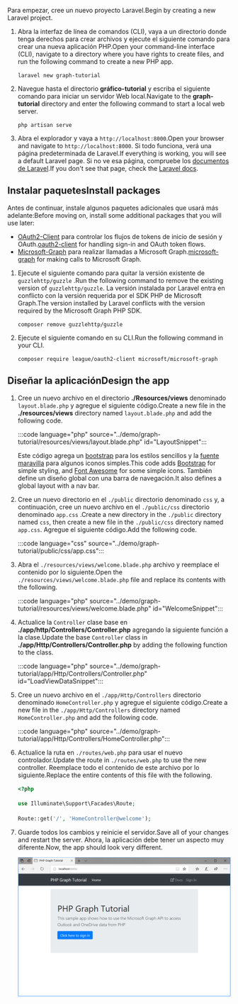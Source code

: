 <!-- markdownlint-disable MD002 MD041 -->

<span data-ttu-id="40747-101">Para empezar, cree un nuevo proyecto Laravel.</span><span class="sxs-lookup"><span data-stu-id="40747-101">Begin by creating a new Laravel project.</span></span>

1. <span data-ttu-id="40747-102">Abra la interfaz de línea de comandos (CLI), vaya a un directorio donde tenga derechos para crear archivos y ejecute el siguiente comando para crear una nueva aplicación PHP.</span><span class="sxs-lookup"><span data-stu-id="40747-102">Open your command-line interface (CLI), navigate to a directory where you have rights to create files, and run the following command to create a new PHP app.</span></span>

    ```Shell
    laravel new graph-tutorial
    ```

1. <span data-ttu-id="40747-103">Navegue hasta el directorio **gráfico-tutorial** y escriba el siguiente comando para iniciar un servidor Web local.</span><span class="sxs-lookup"><span data-stu-id="40747-103">Navigate to the **graph-tutorial** directory and enter the following command to start a local web server.</span></span>

    ```Shell
    php artisan serve
    ```

1. <span data-ttu-id="40747-104">Abra el explorador y vaya a `http://localhost:8000`.</span><span class="sxs-lookup"><span data-stu-id="40747-104">Open your browser and navigate to `http://localhost:8000`.</span></span> <span data-ttu-id="40747-105">Si todo funciona, verá una página predeterminada de Laravel.</span><span class="sxs-lookup"><span data-stu-id="40747-105">If everything is working, you will see a default Laravel page.</span></span> <span data-ttu-id="40747-106">Si no ve esa página, compruebe los [documentos de Laravel](https://laravel.com/docs/7.x).</span><span class="sxs-lookup"><span data-stu-id="40747-106">If you don't see that page, check the [Laravel docs](https://laravel.com/docs/7.x).</span></span>

## <a name="install-packages"></a><span data-ttu-id="40747-107">Instalar paquetes</span><span class="sxs-lookup"><span data-stu-id="40747-107">Install packages</span></span>

<span data-ttu-id="40747-108">Antes de continuar, instale algunos paquetes adicionales que usará más adelante:</span><span class="sxs-lookup"><span data-stu-id="40747-108">Before moving on, install some additional packages that you will use later:</span></span>

- <span data-ttu-id="40747-109">[OAuth2-Client](https://github.com/thephpleague/oauth2-client) para controlar los flujos de tokens de inicio de sesión y OAuth.</span><span class="sxs-lookup"><span data-stu-id="40747-109">[oauth2-client](https://github.com/thephpleague/oauth2-client) for handling sign-in and OAuth token flows.</span></span>
- <span data-ttu-id="40747-110">[Microsoft-Graph](https://github.com/microsoftgraph/msgraph-sdk-php) para realizar llamadas a Microsoft Graph.</span><span class="sxs-lookup"><span data-stu-id="40747-110">[microsoft-graph](https://github.com/microsoftgraph/msgraph-sdk-php) for making calls to Microsoft Graph.</span></span>

1. <span data-ttu-id="40747-111">Ejecute el siguiente comando para quitar la versión existente de `guzzlehttp/guzzle` .</span><span class="sxs-lookup"><span data-stu-id="40747-111">Run the following command to remove the existing version of `guzzlehttp/guzzle`.</span></span> <span data-ttu-id="40747-112">La versión instalada por Laravel entra en conflicto con la versión requerida por el SDK PHP de Microsoft Graph.</span><span class="sxs-lookup"><span data-stu-id="40747-112">The version installed by Laravel conflicts with the version required by the Microsoft Graph PHP SDK.</span></span>

    ```Shell
    composer remove guzzlehttp/guzzle
    ```

1. <span data-ttu-id="40747-113">Ejecute el siguiente comando en su CLI.</span><span class="sxs-lookup"><span data-stu-id="40747-113">Run the following command in your CLI.</span></span>

    ```Shell
    composer require league/oauth2-client microsoft/microsoft-graph
    ```

## <a name="design-the-app"></a><span data-ttu-id="40747-114">Diseñar la aplicación</span><span class="sxs-lookup"><span data-stu-id="40747-114">Design the app</span></span>

1. <span data-ttu-id="40747-115">Cree un nuevo archivo en el directorio **./Resources/views** denominado `layout.blade.php` y agregue el siguiente código.</span><span class="sxs-lookup"><span data-stu-id="40747-115">Create a new file in the **./resources/views** directory named `layout.blade.php` and add the following code.</span></span>

    :::code language="php" source="../demo/graph-tutorial/resources/views/layout.blade.php" id="LayoutSnippet":::

    <span data-ttu-id="40747-116">Este código agrega un [bootstrap](http://getbootstrap.com/) para los estilos sencillos y la [fuente maravilla](https://fontawesome.com/) para algunos iconos simples.</span><span class="sxs-lookup"><span data-stu-id="40747-116">This code adds [Bootstrap](http://getbootstrap.com/) for simple styling, and [Font Awesome](https://fontawesome.com/) for some simple icons.</span></span> <span data-ttu-id="40747-117">También define un diseño global con una barra de navegación.</span><span class="sxs-lookup"><span data-stu-id="40747-117">It also defines a global layout with a nav bar.</span></span>

1. <span data-ttu-id="40747-118">Cree un nuevo directorio en el `./public` directorio denominado `css` y, a continuación, cree un nuevo archivo en el `./public/css` directorio denominado `app.css` .</span><span class="sxs-lookup"><span data-stu-id="40747-118">Create a new directory in the `./public` directory named `css`, then create a new file in the `./public/css` directory named `app.css`.</span></span> <span data-ttu-id="40747-119">Agregue el siguiente código.</span><span class="sxs-lookup"><span data-stu-id="40747-119">Add the following code.</span></span>

    :::code language="css" source="../demo/graph-tutorial/public/css/app.css":::

1. <span data-ttu-id="40747-120">Abra el `./resources/views/welcome.blade.php` archivo y reemplace el contenido por lo siguiente.</span><span class="sxs-lookup"><span data-stu-id="40747-120">Open the `./resources/views/welcome.blade.php` file and replace its contents with the following.</span></span>

    :::code language="php" source="../demo/graph-tutorial/resources/views/welcome.blade.php" id="WelcomeSnippet":::

1. <span data-ttu-id="40747-121">Actualice la `Controller` clase base en **./app/http/Controllers/Controller.php** agregando la siguiente función a la clase.</span><span class="sxs-lookup"><span data-stu-id="40747-121">Update the base `Controller` class in **./app/Http/Controllers/Controller.php** by adding the following function to the class.</span></span>

    :::code language="php" source="../demo/graph-tutorial/app/Http/Controllers/Controller.php" id="LoadViewDataSnippet":::

1. <span data-ttu-id="40747-122">Cree un nuevo archivo en el `./app/Http/Controllers` directorio denominado `HomeController.php` y agregue el siguiente código.</span><span class="sxs-lookup"><span data-stu-id="40747-122">Create a new file in the `./app/Http/Controllers` directory named `HomeController.php` and add the following code.</span></span>

    :::code language="php" source="../demo/graph-tutorial/app/Http/Controllers/HomeController.php":::

1. <span data-ttu-id="40747-123">Actualice la ruta en `./routes/web.php` para usar el nuevo controlador.</span><span class="sxs-lookup"><span data-stu-id="40747-123">Update the route in `./routes/web.php` to use the new controller.</span></span> <span data-ttu-id="40747-124">Reemplace todo el contenido de este archivo por lo siguiente.</span><span class="sxs-lookup"><span data-stu-id="40747-124">Replace the entire contents of this file with the following.</span></span>

    ```php
    <?php

    use Illuminate\Support\Facades\Route;

    Route::get('/', 'HomeController@welcome');
    ```

1. <span data-ttu-id="40747-125">Guarde todos los cambios y reinicie el servidor.</span><span class="sxs-lookup"><span data-stu-id="40747-125">Save all of your changes and restart the server.</span></span> <span data-ttu-id="40747-126">Ahora, la aplicación debe tener un aspecto muy diferente.</span><span class="sxs-lookup"><span data-stu-id="40747-126">Now, the app should look very different.</span></span>

    ![Una captura de pantalla de la Página principal rediseñada](./images/create-app-01.png)
